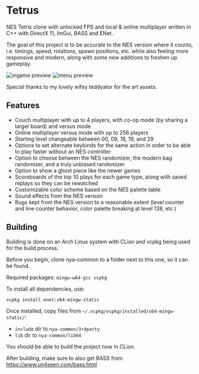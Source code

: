 # Tetrus

NES Tetris clone with unlocked FPS and local & online multiplayer written in C++ with DirectX 11, ImGui, BASS and ENet.

The goal of this project is to be accurate to the NES version where it counts, i.e. timings, speed, rotations, spawn positions, etc. while also feeling more responsive and modern, along with some new additions to freshen up gameplay.

![ingame preview](https://i.imgur.com/QLph2y4.png)
![menu preview](https://i.imgur.com/WvAIWQ1.png)

Special thanks to my lovely wifey teddyator for the art assets.

## Features

- Couch multiplayer with up to 4 players, with co-op mode (by sharing a larger board) and versus mode
- Online multiplayer versus mode with up to 256 players
- Starting level changeable between 00, 09, 18, 19, and 29
- Options to set alternate keybinds for the same action in order to be able to play faster without an NES controller
- Option to choose between the NES randomizer, the modern bag randomizer, and a truly unbiased randomizer
- Option to show a ghost piece like the newer games
- Scoreboards of the top 10 plays for each game type, along with saved replays so they can be rewatched
- Customizable color scheme based on the NES palette table
- Sound effects from the NES version
- Bugs kept from the NES version to a reasonable extent (level counter and line counter behavior, color palette breaking at level 138, etc.)

## Building

Building is done on an Arch Linux system with CLion and vcpkg being used for the build process. 

Before you begin, clone nya-common to a folder next to this one, so it can be found.

Required packages: `mingw-w64-gcc vcpkg`

To install all dependencies, use:
```console
vcpkg install enet:x64-mingw-static
```

Once installed, copy files from `~/.vcpkg/vcpkg/installed/x64-mingw-static/`:

- `include` dir to `nya-common/3rdparty`
- `lib` dir to `nya-common/lib64`

You should be able to build the project now in CLion.

After building, make sure to also get BASS from https://www.un4seen.com/bass.html
